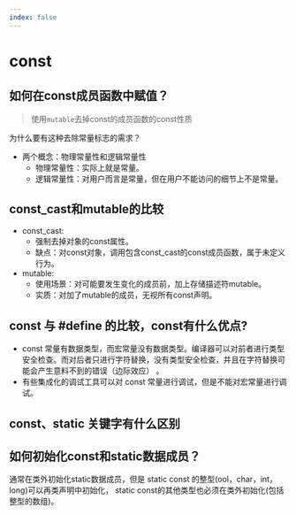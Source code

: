 ```yaml
---
index: false
---
```


# const

## 如何在const成员函数中赋值？

> 使用`mutable`去掉const的成员函数的const性质

为什么要有这种去除常量标志的需求？

* 两个概念：物理常量性和逻辑常量性
    * 物理常量性：实际上就是常量。
    * 逻辑常量性：对用户而言是常量，但在用户不能访问的细节上不是常量。

## const_cast和mutable的比较

* const_cast:
    * 强制去掉对象的const属性。
    * 缺点：对const对象，调用包含const_cast的const成员函数，属于未定义行为。
* mutable:
    * 使用场景：对可能要发生变化的成员前，加上存储描述符mutable。
    * 实质：对加了mutable的成员，无视所有const声明。

## const 与 #define 的比较，const有什么优点?

- const 常量有数据类型，而宏常量没有数据类型。编译器可以对前者进行类型安全检查。而对后者只进行字符替换，没有类型安全检查，并且在字符替换可能会产生意料不到的错误（边际效应）
  。
- 有些集成化的调试工具可以对 const 常量进行调试，但是不能对宏常量进行调试。

## const、static 关键字有什么区别

## 如何初始化const和static数据成员？

通常在类外初始化static数据成员，但是 static const 的整型(ool，char，int，long)可以再类声明中初始化， static
const的其他类型也必须在类外初始化(包括整型的数组)。

